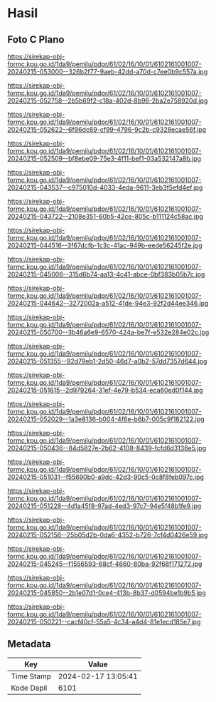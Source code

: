 # Hasil

## Foto C Plano

https://sirekap-obj-formc.kpu.go.id/1da9/pemilu/pdpr/61/02/16/10/01/6102161001007-20240215-053000--326b2f77-9aeb-42dd-a70d-c7ee0b9c557a.jpg

https://sirekap-obj-formc.kpu.go.id/1da9/pemilu/pdpr/61/02/16/10/01/6102161001007-20240215-052758--2b5b69f2-c18a-402d-8b96-2ba2e758920d.jpg

https://sirekap-obj-formc.kpu.go.id/1da9/pemilu/pdpr/61/02/16/10/01/6102161001007-20240215-052622--6f96dc69-cf99-4796-9c2b-c9328ecae56f.jpg

https://sirekap-obj-formc.kpu.go.id/1da9/pemilu/pdpr/61/02/16/10/01/6102161001007-20240215-052509--bf8ebe09-75e3-4f11-bef1-03a532147a8b.jpg

https://sirekap-obj-formc.kpu.go.id/1da9/pemilu/pdpr/61/02/16/10/01/6102161001007-20240215-043537--c975010d-4033-4eda-9611-3eb3f5efd4ef.jpg

https://sirekap-obj-formc.kpu.go.id/1da9/pemilu/pdpr/61/02/16/10/01/6102161001007-20240215-043722--2108e351-60b5-42ce-805c-b111124c58ac.jpg

https://sirekap-obj-formc.kpu.go.id/1da9/pemilu/pdpr/61/02/16/10/01/6102161001007-20240215-044516--3f67dcfb-1c3c-41ac-949b-eede56245f2e.jpg

https://sirekap-obj-formc.kpu.go.id/1da9/pemilu/pdpr/61/02/16/10/01/6102161001007-20240215-045006--315d6b74-aa13-4c41-abce-0bf383b05b7c.jpg

https://sirekap-obj-formc.kpu.go.id/1da9/pemilu/pdpr/61/02/16/10/01/6102161001007-20240215-044642--3272002a-a512-41de-94e3-92f2d44ee346.jpg

https://sirekap-obj-formc.kpu.go.id/1da9/pemilu/pdpr/61/02/16/10/01/6102161001007-20240215-050700--3b46a6e9-6570-424a-be7f-e532e284e02c.jpg

https://sirekap-obj-formc.kpu.go.id/1da9/pemilu/pdpr/61/02/16/10/01/6102161001007-20240215-051355--92d79eb1-2d50-46d7-a0b2-57dd7357d644.jpg

https://sirekap-obj-formc.kpu.go.id/1da9/pemilu/pdpr/61/02/16/10/01/6102161001007-20240215-051615--2d979264-31ef-4e79-b534-eca60ed0f144.jpg

https://sirekap-obj-formc.kpu.go.id/1da9/pemilu/pdpr/61/02/16/10/01/6102161001007-20240215-052029--1a3e8136-b004-4f6e-b6b7-005c9f182122.jpg

https://sirekap-obj-formc.kpu.go.id/1da9/pemilu/pdpr/61/02/16/10/01/6102161001007-20240215-050436--84d5827e-2b62-4108-8439-fcfd6d3136e5.jpg

https://sirekap-obj-formc.kpu.go.id/1da9/pemilu/pdpr/61/02/16/10/01/6102161001007-20240215-051031--f55690b0-a9dc-42d3-90c5-0c8f8feb097c.jpg

https://sirekap-obj-formc.kpu.go.id/1da9/pemilu/pdpr/61/02/16/10/01/6102161001007-20240215-051228--4d1a45f8-97ad-4ed3-97c7-94e5f48b1fe9.jpg

https://sirekap-obj-formc.kpu.go.id/1da9/pemilu/pdpr/61/02/16/10/01/6102161001007-20240215-052156--25b05d2b-0da6-4352-b726-7cf4d0426e59.jpg

https://sirekap-obj-formc.kpu.go.id/1da9/pemilu/pdpr/61/02/16/10/01/6102161001007-20240215-045245--f1556593-68cf-4660-80ba-92f68f171272.jpg

https://sirekap-obj-formc.kpu.go.id/1da9/pemilu/pdpr/61/02/16/10/01/6102161001007-20240215-045850--2b1e07d1-0ce4-413b-8b37-d0594be1b9b5.jpg

https://sirekap-obj-formc.kpu.go.id/1da9/pemilu/pdpr/61/02/16/10/01/6102161001007-20240215-050221--cacf40cf-55a5-4c34-a4d4-81e1ecd185e7.jpg


## Metadata

| Key        | Value               |
| ---------- | ------------------- |
| Time Stamp | 2024-02-17 13:05:41 |
| Kode Dapil | 6101                |



